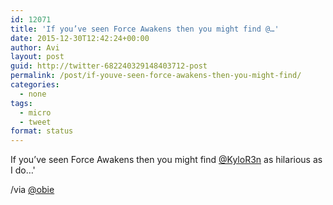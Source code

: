 ```yaml
---
id: 12071
title: 'If you’ve seen Force Awakens then you might find @…'
date: 2015-12-30T12:42:24+00:00
author: Avi
layout: post
guid: http://twitter-682240329148403712-post
permalink: /post/if-youve-seen-force-awakens-then-you-might-find/
categories:
  - none
tags:
  - micro
  - tweet
format: status
---
```

If you’ve seen Force Awakens then you might find [@KyloR3n](http://twitter.com/KyloR3n) as hilarious as I do…'

/via [@obie](http://twitter.com/obie)
